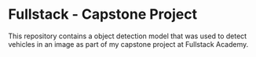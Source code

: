 # Fullstack - Capstone Project
This repository contains a object detection model that was used to detect vehicles in an image as part of my capstone project at Fullstack Academy. 

